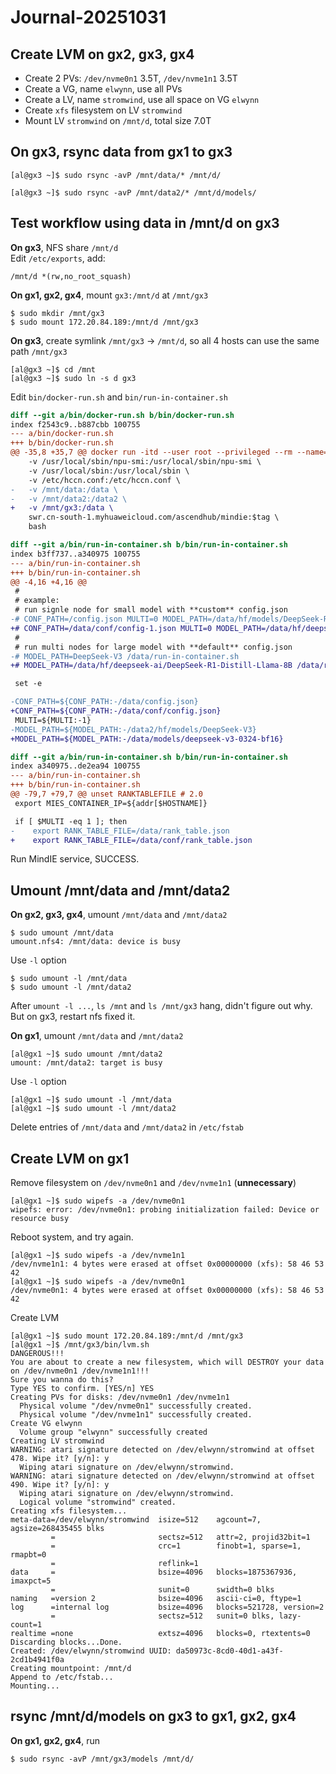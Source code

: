 # Journal-20251031

## Create LVM on gx2, gx3, gx4
* Create 2 PVs: `/dev/nvme0n1` 3.5T, `/dev/nvme1n1` 3.5T
* Create a VG, name `elwynn`, use all PVs
* Create a LV, name `stromwind`, use all space on VG `elwynn`
* Create `xfs` filesystem on LV `stromwind`
* Mount LV `stromwind` on `/mnt/d`, total size 7.0T

## On gx3, rsync data from gx1 to gx3
```
[al@gx3 ~]$ sudo rsync -avP /mnt/data/* /mnt/d/
```
```
[al@gx3 ~]$ sudo rsync -avP /mnt/data2/* /mnt/d/models/
```

## Test workflow using data in /mnt/d on gx3
**On gx3**, NFS share `/mnt/d`  
Edit `/etc/exports`, add:
```
/mnt/d *(rw,no_root_squash)
```
**On gx1, gx2, gx4**, mount `gx3:/mnt/d` at `/mnt/gx3`
```
$ sudo mkdir /mnt/gx3
$ sudo mount 172.20.84.189:/mnt/d /mnt/gx3
```
**On gx3**, create symlink `/mnt/gx3` -> `/mnt/d`, so all 4 hosts can use the same path `/mnt/gx3`
```
[al@gx3 ~]$ cd /mnt
[al@gx3 ~]$ sudo ln -s d gx3
```

Edit `bin/docker-run.sh` and `bin/run-in-container.sh`
```diff
diff --git a/bin/docker-run.sh b/bin/docker-run.sh
index f2543c9..b887cbb 100755
--- a/bin/docker-run.sh
+++ b/bin/docker-run.sh
@@ -35,8 +35,7 @@ docker run -itd --user root --privileged --rm --name=$name --net=host \
    -v /usr/local/sbin/npu-smi:/usr/local/sbin/npu-smi \
    -v /usr/local/sbin:/usr/local/sbin \
    -v /etc/hccn.conf:/etc/hccn.conf \
-   -v /mnt/data:/data \
-   -v /mnt/data2:/data2 \
+   -v /mnt/gx3:/data \
    swr.cn-south-1.myhuaweicloud.com/ascendhub/mindie:$tag \
    bash

diff --git a/bin/run-in-container.sh b/bin/run-in-container.sh
index b3ff737..a340975 100755
--- a/bin/run-in-container.sh
+++ b/bin/run-in-container.sh
@@ -4,16 +4,16 @@
 #
 # example:
 # run signle node for small model with **custom** config.json
-# CONF_PATH=/config.json MULTI=0 MODEL_PATH=/data/hf/models/DeepSeek-R1-Distill-Llama-8B /data/run-in-container.sh
+# CONF_PATH=/data/conf/config-1.json MULTI=0 MODEL_PATH=/data/hf/deepseek-ai/DeepSeek-R1-Distill-Llama-8B /data/run-in-container.sh
 #
 # run multi nodes for large model with **default** config.json
-# MODEL_PATH=DeepSeek-V3 /data/run-in-container.sh
+# MODEL_PATH=/data/hf/deepseek-ai/DeepSeek-R1-Distill-Llama-8B /data/run-in-container.sh

 set -e

-CONF_PATH=${CONF_PATH:-/data/config.json}
+CONF_PATH=${CONF_PATH:-/data/conf/config.json}
 MULTI=${MULTI:-1}
-MODEL_PATH=${MODEL_PATH:-/data2/hf/models/DeepSeek-V3}
+MODEL_PATH=${MODEL_PATH:-/data/models/deepseek-v3-0324-bf16}

diff --git a/bin/run-in-container.sh b/bin/run-in-container.sh
index a340975..de2ea94 100755
--- a/bin/run-in-container.sh
+++ b/bin/run-in-container.sh
@@ -79,7 +79,7 @@ unset RANKTABLEFILE # 2.0
 export MIES_CONTAINER_IP=${addr[$HOSTNAME]}

 if [ $MULTI -eq 1 ]; then
-    export RANK_TABLE_FILE=/data/rank_table.json
+    export RANK_TABLE_FILE=/data/conf/rank_table.json
```

Run MindIE service, SUCCESS.

## Umount /mnt/data and /mnt/data2
**On gx2, gx3, gx4**, umount `/mnt/data` and `/mnt/data2`
```
$ sudo umount /mnt/data
umount.nfs4: /mnt/data: device is busy
```

Use `-l` option
```
$ sudo umount -l /mnt/data
$ sudo umount -l /mnt/data2
```
After `umount -l ...`, `ls /mnt` and `ls /mnt/gx3` hang, didn't figure out why. But on gx3, restart nfs fixed it.

**On gx1**, umount `/mnt/data` and `/mnt/data2`
```
[al@gx1 ~]$ sudo umount /mnt/data2
umount: /mnt/data2: target is busy
```

Use `-l` option
```
[al@gx1 ~]$ sudo umount -l /mnt/data
[al@gx1 ~]$ sudo umount -l /mnt/data2
```
Delete entries of `/mnt/data` and `/mnt/data2` in `/etc/fstab`

## Create LVM on gx1
Remove filesystem on `/dev/nvme0n1` and `/dev/nvme1n1` (**unnecessary**)
```
[al@gx1 ~]$ sudo wipefs -a /dev/nvme0n1
wipefs: error: /dev/nvme0n1: probing initialization failed: Device or resource busy
```
Reboot system, and try again.
```
[al@gx1 ~]$ sudo wipefs -a /dev/nvme1n1
/dev/nvme1n1: 4 bytes were erased at offset 0x00000000 (xfs): 58 46 53 42
[al@gx1 ~]$ sudo wipefs -a /dev/nvme0n1
/dev/nvme0n1: 4 bytes were erased at offset 0x00000000 (xfs): 58 46 53 42
```
Create LVM
```
[al@gx1 ~]$ sudo mount 172.20.84.189:/mnt/d /mnt/gx3
[al@gx1 ~]$ /mnt/gx3/bin/lvm.sh
DANGEROUS!!!
You are about to create a new filesystem, which will DESTROY your data on /dev/nvme0n1 /dev/nvme1n1!!!
Sure you wanna do this?
Type YES to confirm. [YES/n] YES
Creating PVs for disks: /dev/nvme0n1 /dev/nvme1n1
  Physical volume "/dev/nvme0n1" successfully created.
  Physical volume "/dev/nvme1n1" successfully created.
Create VG elwynn
  Volume group "elwynn" successfully created
Creating LV stromwind
WARNING: atari signature detected on /dev/elwynn/stromwind at offset 478. Wipe it? [y/n]: y
  Wiping atari signature on /dev/elwynn/stromwind.
WARNING: atari signature detected on /dev/elwynn/stromwind at offset 490. Wipe it? [y/n]: y
  Wiping atari signature on /dev/elwynn/stromwind.
  Logical volume "stromwind" created.
Creating xfs filesystem...
meta-data=/dev/elwynn/stromwind  isize=512    agcount=7, agsize=268435455 blks
         =                       sectsz=512   attr=2, projid32bit=1
         =                       crc=1        finobt=1, sparse=1, rmapbt=0
         =                       reflink=1
data     =                       bsize=4096   blocks=1875367936, imaxpct=5
         =                       sunit=0      swidth=0 blks
naming   =version 2              bsize=4096   ascii-ci=0, ftype=1
log      =internal log           bsize=4096   blocks=521728, version=2
         =                       sectsz=512   sunit=0 blks, lazy-count=1
realtime =none                   extsz=4096   blocks=0, rtextents=0
Discarding blocks...Done.
Created: /dev/elwynn/stromwind UUID: da50973c-8cd0-40d1-a43f-2cd1b4941f0a
Creating mountpoint: /mnt/d
Append to /etc/fstab...
Mounting...
```

## rsync /mnt/d/models on gx3 to gx1, gx2, gx4
**On gx1, gx2, gx4**, run
```
$ sudo rsync -avP /mnt/gx3/models /mnt/d/
```
